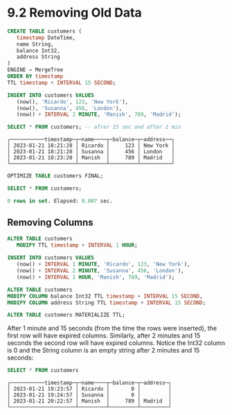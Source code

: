 # 9.2 Removing Old Data

```sql
CREATE TABLE customers (
   timestamp DateTime,
   name String,
   balance Int32,
   address String 
)
ENGINE = MergeTree
ORDER BY timestamp
TTL timestamp + INTERVAL 15 SECOND;

INSERT INTO customers VALUES 
   (now(), 'Ricardo', 123, 'New York'),
   (now(), 'Susanna', 456, 'London'),
   (now() + INTERVAL 2 MINUTE, 'Manish', 789, 'Madrid');

SELECT * FROM customers; -- afrer 15 sec and after 2 min
```
```
┌───────────timestamp─┬─name────┬─balance─┬─address──┐
│ 2023-01-21 18:21:28 │ Ricardo │     123 │ New York │
│ 2023-01-21 18:21:28 │ Susanna │     456 │ London   │
│ 2023-01-21 18:23:28 │ Manish  │     789 │ Madrid   │
└─────────────────────┴─────────┴─────────┴──────────┘
```

```sql
OPTIMIZE TABLE customers FINAL;

SELECT * FROM customers;

0 rows in set. Elapsed: 0.007 sec.
```

## Removing Columns
```sql
ALTER TABLE customers
   MODIFY TTL timestamp + INTERVAL 1 HOUR;
   
INSERT INTO customers VALUES 
   (now() + INTERVAL 1 MINUTE, 'Ricardo', 123, 'New York'),
   (now() + INTERVAL 2 MINUTE, 'Susanna', 456, 'London'),
   (now() + INTERVAL 1 HOUR, 'Manish', 789, 'Madrid');   

ALTER TABLE customers
MODIFY COLUMN balance Int32 TTL timestamp + INTERVAL 15 SECOND,
MODIFY COLUMN address String TTL timestamp + INTERVAL 15 SECOND;

ALTER TABLE customers MATERIALIZE TTL;   
```

After 1 minute and 15 seconds (from the time the rows were inserted), the first row will have expired columns. 
Similarly, after 2 minutes and 15 seconds the second row will have expired columns. 
Notice the Int32 column is 0 and the String column is an empty string after 2 minutes and 15 seconds:
```sql
SELECT * FROM customers
```
```
┌───────────timestamp─┬─name────┬─balance─┬─address─┐
│ 2023-01-21 19:23:57 │ Ricardo │       0 │         │
│ 2023-01-21 19:24:57 │ Susanna │       0 │         │
│ 2023-01-21 20:22:57 │ Manish  │     789 │ Madrid  │
└─────────────────────┴─────────┴─────────┴─────────┘
```